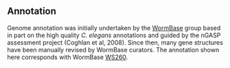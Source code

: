 Annotation
----------

Genome annotation was initially undertaken by the
[WormBase](http://www.wormbase.org) group based in part on the high
quality *C. elegans* annotations and guided by the nGASP assessment
project (Coghlan et al, 2008). Since then, many gene structures have
been manually revised by WormBase curators. The annotation shown here
corresponds with WormBase
[WS260](ftp://ftp.wormbase.org/pub/wormbase/releases/WS260/species/c_brenneri).
